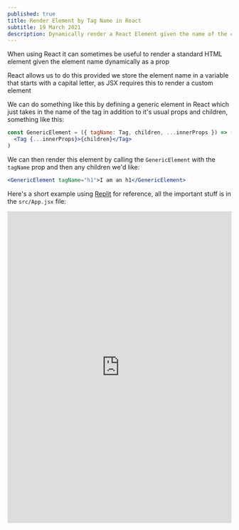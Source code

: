 ```yaml
---
published: true
title: Render Element by Tag Name in React
subtitle: 19 March 2021
description: Dynamically render a React Element given the name of the corresponding HTML element
---
```


When using React it can sometimes be useful to render a standard HTML element given the element name dynamically as a prop

React allows us to do this provided we store the element name in a variable that starts with a capital letter, as JSX requires this to render a custom element

We can do something like this by defining a generic element in React which just takes in the name of the tag in addition to it's usual props and children, something like this:

```jsx
const GenericElement = ({ tagName: Tag, children, ...innerProps }) => (
  <Tag {...innerProps}>{children}</Tag>
)
```

We can then render this element by calling the `GenericElement` with the `tagName` prop and then any children we'd like:

```jsx
<GenericElement tagName="h1">I am an h1</GenericElement>
```

Here's a short example using [Replit](https://replit.com/@nabeelvalley/render-by-element-name#src/App.jsx) for reference, all the important stuff is in the `src/App.jsx` file:

<iframe height="700px" width="100%" src="https://replit.com/@nabeelvalley/render-by-element-name?lite=true" scrolling="no" frameborder="no" allowtransparency="true" allowfullscreen="true" sandbox="allow-forms allow-pointer-lock allow-popups allow-same-origin allow-scripts allow-modals"></iframe>
